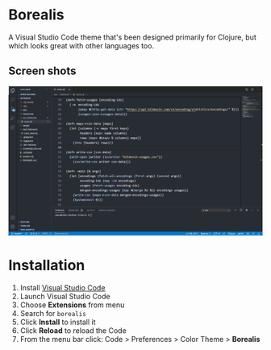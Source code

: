 # Borealis

A Visual Studio Code theme that's been designed primarily for Clojure, but which looks great with other languages too.

## Screen shots
![Clojure](Clojure.png)

# Installation

1.  Install [Visual Studio Code](https://code.visualstudio.com/)
2.  Launch Visual Studio Code
3.  Choose **Extensions** from menu
4.  Search for `borealis`
5.  Click **Install** to install it
6.  Click **Reload** to reload the Code
7.  From the menu bar click: Code > Preferences > Color Theme > **Borealis**

